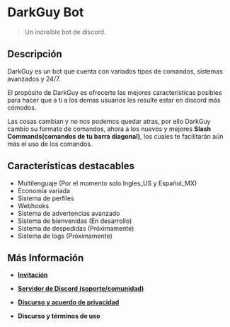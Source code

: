 # DarkGuy Bot
> Un increíble bot de discord.

## Descripción
DarkGuy es un bot que cuenta con variados tipos de comandos, sistemas avanzados y 24/7.

El propósito de DarkGuy es ofrecerte las mejores características posibles para hacer que a ti a los demas usuarios les resulte estar en discord más cómodos.

Las cosas cambian y no nos podemos quedar atras, por ello DarkGuy cambio su formato de comandos, ahora a los nuevos y mejores **Slash Commands(comandos de tu barra diagonal)**, los cuales te facilitarán aún más el uso de los comandos.

## Características destacables
- Multilenguaje (Por el momento solo Ingles_US y Español_MX)
- Economía variada
- Sistema de perfiles
- Webhooks
- Sistema de advertencias avanzado
- Sistema de bienvenidas (En desarrollo)
- Sistema de despedidas (Próximamente)
- Sistema de logs (Próximamente)

## Más Información
- [**Invitación**](https://discord.com/oauth2/authorize?client_id=859137456086712321&scope=bot%20applications.commands&permissions=2685201622)

- [**Servidor de Discord (soporte/comunidad)**](https://discord.gg/PttAwGS4Xs)

- [**Discurso y acuerdo de privacidad**](https://darkguybot.github.io/docs/acuerdo-de-privacidad)

- **Discurso y términos de uso**
